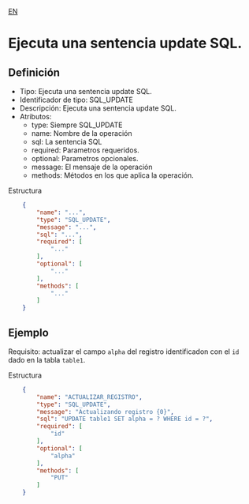 [EN](SQL_UPDATE.md)
# Ejecuta una sentencia update SQL.

## Definición
* Tipo: Ejecuta una sentencia update SQL.
* Identificador de tipo: SQL_UPDATE
* Descripción: Ejecuta una sentencia update SQL.
* Atributos:
  * type: Siempre SQL_UPDATE
  * name: Nombre de la operación
  * sql: La sentencia SQL
  * required: Parametros requeridos.
  * optional: Parametros opcionales.
  * message: El mensaje de la operación
  * methods: Métodos en los que aplica la operación.

Estructura
```json
	{
		"name": "...",
		"type": "SQL_UPDATE",
		"message": "...",
		"sql": "...",
		"required": [
			"..."
		],
		"optional": [
			"..."
		],
		"methods": [
			"..."
		]
	}
```
## Ejemplo

Requisito: actualizar el campo `alpha` del registro identificadon con el `id` dado en la tabla `table1`.

Estructura
```json
	{
		"name": "ACTUALIZAR_REGISTRO",
		"type": "SQL_UPDATE",
		"message": "Actualizando registro {0}",
		"sql": "UPDATE table1 SET alpha = ? WHERE id = ?",
		"required": [
			"id"
		],
		"optional": [
			"alpha"
		],
		"methods": [
			"PUT"
		]
	}
```
